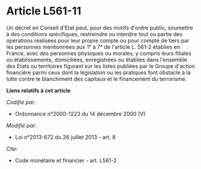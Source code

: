 # Article L561-11

Un décret en Conseil d'Etat peut, pour des motifs d'ordre public, soumettre à des conditions spécifiques, restreindre ou
interdire tout ou partie des opérations réalisées pour leur propre compte ou pour compte de tiers par les personnes
mentionnées aux 1° à 7° de l'article L. 561-2 établies en France, avec des personnes physiques ou morales, y compris leurs
filiales ou établissements, domiciliées, enregistrées ou établies dans l'ensemble des Etats ou territoires figurant sur les
listes publiées par le Groupe d'action financière parmi ceux dont la législation ou les pratiques font obstacle à la lutte
contre le blanchiment des capitaux et le financement du terrorisme.

**Liens relatifs à cet article**

_Codifié par_:

  - Ordonnance n°2000-1223 du 14 décembre 2000 (V)

_Modifié par_:

  - Loi n°2013-672 du 26 juillet 2013 - art. 8

_Cite_:

  - Code monétaire et financier - art. L561-2
